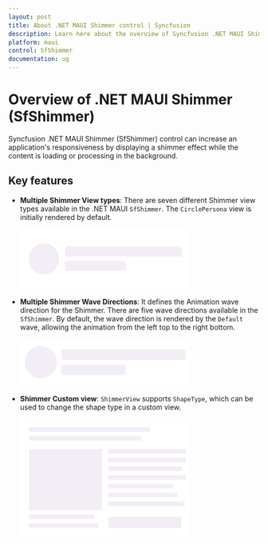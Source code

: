 ```yaml
---
layout: post
title: About .NET MAUI Shimmer control | Syncfusion
description: Learn here about the overview of Syncfusion .NET MAUI Shimmer (SfShimmer) control, its basic features, elements and more.
platform: maui
control: SfShimmer
documentation: ug
---
```


# Overview of .NET MAUI Shimmer (SfShimmer)

Syncfusion .NET MAUI Shimmer (SfShimmer) control can increase an application's responsiveness by displaying a shimmer effect while the content is loading or processing in the background.

## Key features

* **Multiple Shimmer View types**: There are seven different Shimmer view types available in the .NET MAUI `SfShimmer`. The `CirclePersona` view is initially rendered by default.

    ![Multiple Shimmer View in .NET MAUI.](images/overview/maui-circle-persona.gif)

* **Multiple Shimmer Wave Directions**: It defines the Animation wave direction for the Shimmer. There are five wave directions available in the `SfShimmer`. By default, the wave direction is rendered by the `Default` wave, allowing the animation from the left top to the right bottom.

    ![Multiple Shimmer Wave Directions in .NET MAUI.](images/overview/maui-wave-direction.gif)

* **Shimmer Custom view**: `ShimmerView` supports `ShapeType`, which can be used to change the shape type in a custom view.

    ![Shimmer Custom view in .NET MAUI.](images/overview/maui-custom-view.gif)